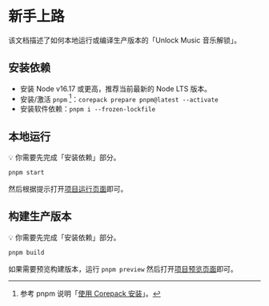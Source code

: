 # 新手上路

该文档描述了如何本地运行或编译生产版本的「Unlock Music 音乐解锁」。

## 安装依赖

- 安装 Node v16.17 或更高，推荐当前最新的 Node LTS 版本。
- 安装/激活 `pnpm` [^1]：`corepack prepare pnpm@latest --activate`
- 安装软件依赖：`pnpm i --frozen-lockfile`

[^1]: 参考 pnpm 说明「[使用 Corepack 安装](https://pnpm.io/zh/installation#使用-corepack-安装)」。

## 本地运行

💡 你需要先完成「安装依赖」部分。

```sh
pnpm start
```

然后根据提示打开[项目运行页面][vite-dev-url]即可。

[vite-dev-url]: http://localhost:5173/

## 构建生产版本

💡 你需要先完成「安装依赖」部分。

```sh
pnpm build
```

如果需要预览构建版本，运行 `pnpm preview` 然后打开[项目预览页面][vite-preview-url]即可。

[vite-preview-url]: http://localhost:4173/
